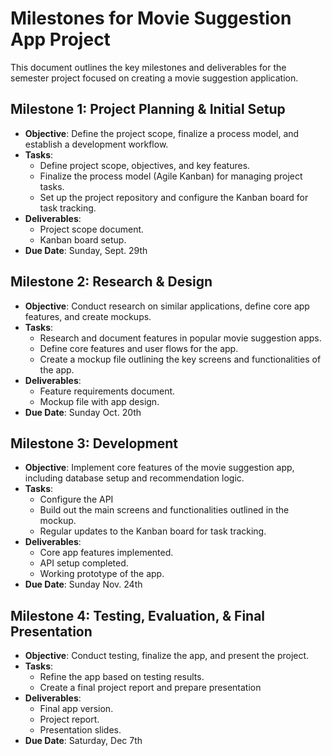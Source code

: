 # Milestones for Movie Suggestion App Project

This document outlines the key milestones and deliverables for the semester project focused on creating a movie suggestion application.

## Milestone 1: Project Planning & Initial Setup

- **Objective**: Define the project scope, finalize a process model, and establish a development workflow.
- **Tasks**:
  - Define project scope, objectives, and key features.
  - Finalize the process model (Agile Kanban) for managing project tasks.
  - Set up the project repository and configure the Kanban board for task tracking.
- **Deliverables**:
  - Project scope document.
  - Kanban board setup.
- **Due Date**: Sunday, Sept. 29th

## Milestone 2: Research & Design

- **Objective**: Conduct research on similar applications, define core app features, and create mockups.
- **Tasks**:
  - Research and document features in popular movie suggestion apps.
  - Define core features and user flows for the app.
  - Create a mockup file outlining the key screens and functionalities of the app.
- **Deliverables**:
  - Feature requirements document.
  - Mockup file with app design.
- **Due Date**: Sunday Oct. 20th

## Milestone 3: Development

- **Objective**: Implement core features of the movie suggestion app, including database setup and recommendation logic.
- **Tasks**:
  - Configure the API
  - Build out the main screens and functionalities outlined in the mockup.
  - Regular updates to the Kanban board for task tracking.
- **Deliverables**:
  - Core app features implemented.
  - API setup completed.
  - Working prototype of the app.
- **Due Date**: Sunday Nov. 24th

## Milestone 4: Testing, Evaluation, & Final Presentation

- **Objective**: Conduct testing, finalize the app, and present the project.
- **Tasks**:
  - Refine the app based on testing results.
  - Create a final project report and prepare presentation
- **Deliverables**:
  - Final app version.
  - Project report.
  - Presentation slides.
- **Due Date**: Saturday, Dec 7th
